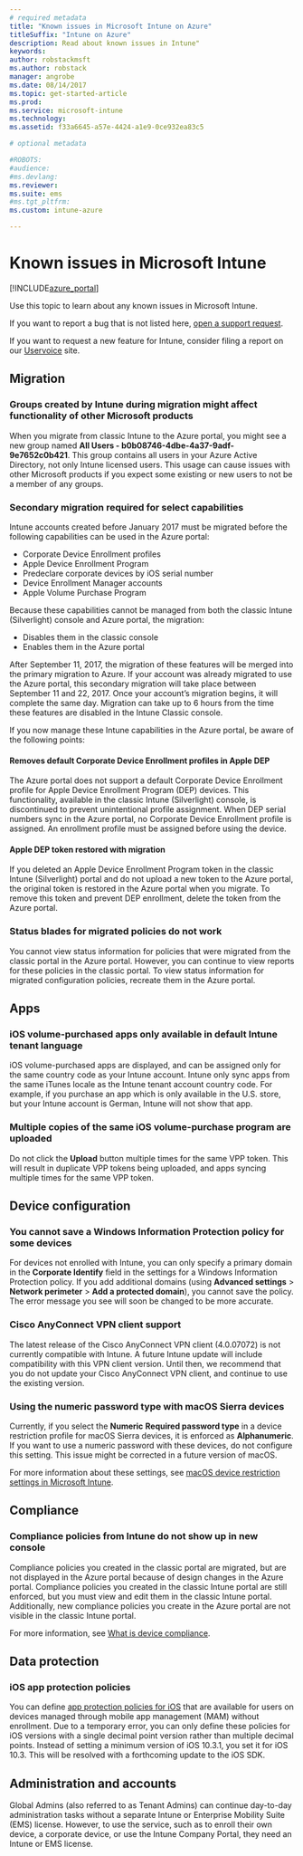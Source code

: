 ```yaml
---
# required metadata
title: "Known issues in Microsoft Intune on Azure"
titleSuffix: "Intune on Azure"
description: Read about known issues in Intune"
keywords:
author: robstackmsft
ms.author: robstack
manager: angrobe
ms.date: 08/14/2017
ms.topic: get-started-article
ms.prod:
ms.service: microsoft-intune
ms.technology:
ms.assetid: f33a6645-a57e-4424-a1e9-0ce932ea83c5

# optional metadata

#ROBOTS:
#audience:
#ms.devlang:
ms.reviewer:
ms.suite: ems
#ms.tgt_pltfrm:
ms.custom: intune-azure

---
```


# Known issues in Microsoft Intune


[!INCLUDE[azure_portal](./includes/azure_portal.md)]


Use this topic to learn about any known issues in Microsoft Intune.

If you want to report a bug that is not listed here, [open a support request](get-support.md).

If you want to request a new feature for Intune, consider filing a report on our [Uservoice](https://microsoftintune.uservoice.com/forums/291681-ideas/category/189016-azure-admin-console) site.

## Migration

### Groups created by Intune during migration might affect functionality of other Microsoft products

When you migrate from classic Intune to the Azure portal, you might see a new group named **All Users - b0b08746-4dbe-4a37-9adf-9e7652c0b421**. This group contains all users in your Azure Active Directory, not only Intune licensed users. This usage can cause issues with other Microsoft products if you expect some existing or new users to not be a member of any groups.

### Secondary migration required for select capabilities

Intune accounts created before January 2017 must be migrated before the following capabilities can be used in the Azure portal:

- Corporate Device Enrollment profiles
- Apple Device Enrollment Program
- Predeclare corporate devices by iOS serial number
- Device Enrollment Manager accounts
- Apple Volume Purchase Program

Because these capabilities cannot be managed from both the classic Intune (Silverlight) console and Azure portal, the migration:
- Disables them in the classic console
- Enables them in the Azure portal  

After September 11, 2017, the migration of these features will be merged into the primary migration to Azure. If your account was already migrated to use the Azure portal, this secondary migration will take place between September 11 and 22, 2017. Once your account’s migration begins, it will complete the same day. Migration can take up to 6 hours from the time these features are disabled in the Intune Classic console.

If you now manage these Intune capabilities in the Azure portal, be aware of the following points:

#### Removes default Corporate Device Enrollment profiles in Apple DEP
The Azure portal does not support a default Corporate Device Enrollment profile for Apple Device Enrollment Program (DEP) devices. This functionality, available in the classic Intune (Silverlight) console, is discontinued to prevent unintentional profile assignment. When DEP serial numbers sync in the Azure portal, no Corporate Device Enrollment profile is assigned. An enrollment profile must be assigned before using the device.

#### Apple DEP token restored with migration

If you deleted an Apple Device Enrollment Program token in the classic Intune (Silverlight) portal and do not upload a new token to the Azure portal, the original token is restored in the Azure portal when you migrate. To remove this token and prevent DEP enrollment, delete the token from the Azure portal.

### Status blades for migrated policies do not work

You cannot view status information for policies that were migrated from the classic portal in the Azure portal. However, you can continue to view reports for these policies in the classic portal. To view status information for migrated configuration policies, recreate them in the Azure portal.

## Apps

### iOS volume-purchased apps only available in default Intune tenant language
iOS volume-purchased apps are displayed, and can be assigned only for the same country code as your Intune account. Intune only sync apps from the same iTunes locale as the Intune tenant account country code. For example, if you purchase an app which is only available in the U.S. store, but your Intune account is German, Intune will not show that app.

### Multiple copies of the same iOS volume-purchase program are uploaded
Do not click the **Upload** button multiple times for the same VPP token. This will result in duplicate VPP tokens being uploaded, and apps syncing multiple times for the same VPP token.

<!-- ## Groups -->

## Device configuration

### You cannot save a Windows Information Protection policy for some devices

For devices not enrolled with Intune, you can only specify a primary domain in the **Corporate Identify** field in the settings for a Windows Information Protection policy.
If you add additional domains (using **Advanced settings** > **Network perimeter** > **Add a protected domain**), you cannot save the policy. The error message you see will soon be changed to be more accurate.

### Cisco AnyConnect VPN client support

The latest release of the Cisco AnyConnect VPN client (4.0.07072) is not currently compatible with Intune.
A future Intune update will include compatibility with this VPN client version. Until then, we recommend that you do not update your Cisco AnyConnect VPN client, and continue to use the existing version.

### Using the numeric password type with macOS Sierra devices

Currently, if you select the **Numeric** **Required password type** in a device restriction profile for macOS Sierra devices, it is enforced as **Alphanumeric**. If you want to use a numeric password with these devices, do not configure this setting.
This issue might be corrected in a future version of macOS.

For more information about these settings, see [macOS device restriction settings in Microsoft Intune](device-restrictions-macos.md).

## Compliance

### Compliance policies from Intune do not show up in new console

Compliance policies you created in the classic portal are migrated, but are not displayed in the Azure portal because of design changes in the Azure portal. Compliance policies you created in the classic Intune portal are still enforced, but you must view and edit them in the classic Intune portal.
Additionally, new compliance policies you create in the Azure portal are not visible in the classic Intune portal.

For more information, see [What is device compliance](device-compliance.md).

<!-- ## Enrollment -->


## Data protection

### iOS app protection policies

You can define [app protection policies for iOS](app-protection-policy-settings-ios.md) that are available for users on devices managed through mobile app management (MAM) without enrollment. Due to a temporary error, you can only define these policies for iOS versions with a single decimal point version rather than multiple decimal points. Instead of setting a minimum version of iOS 10.3.1, you set it for iOS 10.3. This will be resolved with a forthcoming update to the iOS SDK.


## Administration and accounts

Global Admins (also referred to as Tenant Admins) can continue day-to-day administration tasks without a separate Intune or Enterprise Mobility Suite (EMS) license. However, to use the service, such as to enroll their own device, a corporate device, or use the Intune Company Portal, they need an Intune or EMS license.

<!-- ## Additional items -->
